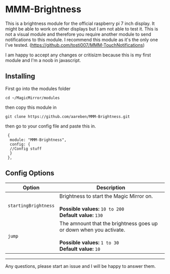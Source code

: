 # MMM-Brightness
This is a brightness module for the official raspberry pi 7 inch display. It might be able to work on other displays but I am not able to test it.
This is not a visual module and therefore you require another module to send notifications to this module. I recommend this module as it's the only one I've tested. (https://github.com/tosti007/MMM-TouchNotifications) 

I am happy to accept any changes or critisizm because this is my first module and I'm a noob in javascript.

## Installing
First go into the modules folder
````
cd ~/MagicMirror/modules
````
then copy this module in
```` 
git clone https://github.com/aareben/MMM-Brightness.git
````
then go to your config file and paste this in.
````
 {
  module: "MMM-Brightness",
  config: {
  //Config stuff
  }
 },
````

## Config Options
| Option             | Description
| ------------------ | -----------
| `startingBrightness`| Brightness to start the Magic Mirror on. <br><br> **Possible values:** `10 to 200` <br> **Default value:** `130`
| `jump`         | The amnount that the brightness goes up or down when you activate. <br><br> **Possible values:** `1 to 30` <br> **Default value:** `10`

---------
Any questions, please start an issue and I will be happy to answer them.
